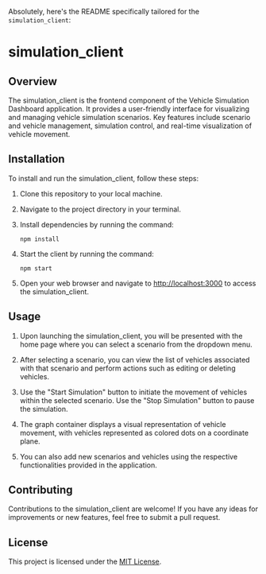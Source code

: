 Absolutely, here's the README specifically tailored for the `simulation_client`:


# simulation_client

## Overview

The simulation_client is the frontend component of the Vehicle Simulation Dashboard application. It provides a user-friendly interface for visualizing and managing vehicle simulation scenarios. Key features include scenario and vehicle management, simulation control, and real-time visualization of vehicle movement.

## Installation

To install and run the simulation_client, follow these steps:

1. Clone this repository to your local machine.

2. Navigate to the project directory in your terminal.

3. Install dependencies by running the command:

   ```
   npm install
   ```

5. Start the client by running the command:
   ```
   npm start
   ```

6. Open your web browser and navigate to [http://localhost:3000](http://localhost:3000) to access the simulation_client.

## Usage

1. Upon launching the simulation_client, you will be presented with the home page where you can select a scenario from the dropdown menu.

2. After selecting a scenario, you can view the list of vehicles associated with that scenario and perform actions such as editing or deleting vehicles.

3. Use the "Start Simulation" button to initiate the movement of vehicles within the selected scenario. Use the "Stop Simulation" button to pause the simulation.

4. The graph container displays a visual representation of vehicle movement, with vehicles represented as colored dots on a coordinate plane.

5. You can also add new scenarios and vehicles using the respective functionalities provided in the application.

## Contributing

Contributions to the simulation_client are welcome! If you have any ideas for improvements or new features, feel free to submit a pull request.

## License

This project is licensed under the [MIT License](LICENSE).
